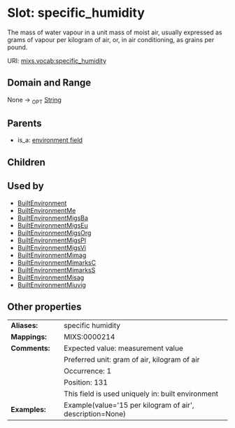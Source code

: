
# Slot: specific_humidity


The mass of water vapour in a unit mass of moist air, usually expressed as grams of vapour per kilogram of air, or, in air conditioning, as grains per pound.

URI: [mixs.vocab:specific_humidity](https://w3id.org/mixs/vocab/specific_humidity)


## Domain and Range

None ->  <sub>OPT</sub> [String](types/String.md)

## Parents

 *  is_a: [environment field](environment_field.md)

## Children


## Used by

 * [BuiltEnvironment](BuiltEnvironment.md)
 * [BuiltEnvironmentMe](BuiltEnvironmentMe.md)
 * [BuiltEnvironmentMigsBa](BuiltEnvironmentMigsBa.md)
 * [BuiltEnvironmentMigsEu](BuiltEnvironmentMigsEu.md)
 * [BuiltEnvironmentMigsOrg](BuiltEnvironmentMigsOrg.md)
 * [BuiltEnvironmentMigsPl](BuiltEnvironmentMigsPl.md)
 * [BuiltEnvironmentMigsVi](BuiltEnvironmentMigsVi.md)
 * [BuiltEnvironmentMimag](BuiltEnvironmentMimag.md)
 * [BuiltEnvironmentMimarksC](BuiltEnvironmentMimarksC.md)
 * [BuiltEnvironmentMimarksS](BuiltEnvironmentMimarksS.md)
 * [BuiltEnvironmentMisag](BuiltEnvironmentMisag.md)
 * [BuiltEnvironmentMiuvig](BuiltEnvironmentMiuvig.md)

## Other properties

|  |  |  |
| --- | --- | --- |
| **Aliases:** | | specific humidity |
| **Mappings:** | | MIXS:0000214 |
| **Comments:** | | Expected value: measurement value |
|  | | Preferred unit: gram of air, kilogram of air |
|  | | Occurrence: 1 |
|  | | Position: 131 |
|  | | This field is used uniquely in: built environment |
| **Examples:** | | Example(value='15 per kilogram of air', description=None) |

